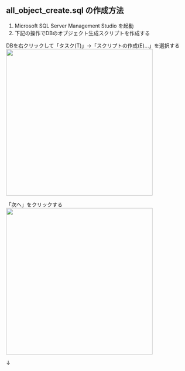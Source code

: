 ## all_object_create.sql の作成方法

1. Microsoft SQL Server Management Studio を起動
2. 下記の操作でDBのオブジェクト生成スクリプトを作成する

DBを右クリックして「タスク(T)」→「スクリプトの作成(E)...」を選択する  
<img src="https://cloud.githubusercontent.com/assets/13266469/22005565/b876d9bc-dca7-11e6-8c21-22afc5136c1c.png" width="400">

「次へ」をクリックする  
<img src="https://cloud.githubusercontent.com/assets/13266469/22005592/f1fba226-dca7-11e6-98a3-6227d98e73e7.png" width="400">

↓

